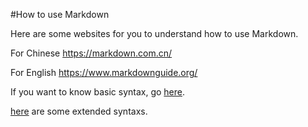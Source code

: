 #How to use Markdown

Here are some websites for you to understand how to use Markdown.

For Chinese  https://markdown.com.cn/

For English  https://www.markdownguide.org/

If you want to know basic syntax, go [here](https://markdown.com.cn/basic-syntax/).

[here](https://markdown.com.cn/extended-syntax/) are some extended syntaxs.
